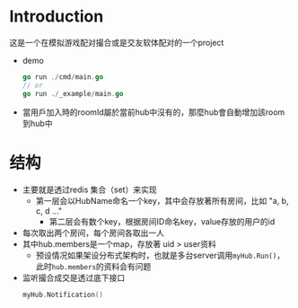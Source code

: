# Introduction
这是一个在模拟游戏配对撮合或是交友软体配对的一个project
- demo
    ```go
    go run ./cmd/main.go
    // or
    go run ./_example/main.go
    ```
- 當用戶加入時的roomId屬於當前hub中沒有的，那麼hub會自動增加該room到hub中
# 结构
- 主要就是透过redis 集合（set）来实现
    - 第一层会以HubName命名一个key，其中会存放著所有房间，比如 "a, b, c, d ..."
        - 第二层会有数个key，根据房间ID命名key，value存放的用户的id
- 每次取出两个房间，每个房间各取出一人
- 其中hub.members是一个map，存放著 uid > user资料
    - 预设情况如果架设分布式架构时，也就是多台server调用```myHub.Run()```，此时```hub.members```的资料会有问题
- 监听撮合成交是透过底下接口
    ```go
    myHub.Notification()
    ```